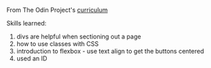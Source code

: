 From The Odin Project's [curriculum](http://www.theodinproject.com/courses/web-development-101/lessons/html-css)

Skills learned:

1. divs are helpful when sectioning out a page
2. how to use classes with CSS
3. introduction to flexbox - use text align to get the buttons centered
4. used an ID 
